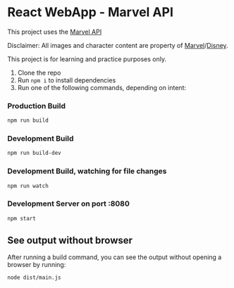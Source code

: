 # React WebApp - Marvel API

This project uses the [Marvel API](https://developer.marvel.com/)

Disclaimer: All images and character content are property of [Marvel](https://www.marvel.com/)/[Disney](https://www.disney.com/).

This project is for learning and practice purposes only.

1. Clone the repo
2. Run `npm i` to install dependencies
3. Run one of the following commands, depending on intent:

### Production Build

```bash
npm run build
```

### Development Build

```bash
npm run build-dev
```

### Development Build, watching for file changes

```bash
npm run watch
```

### Development Server on port :8080

```bash
npm start
```

## See output without browser

After running a build command, you can see the output without opening a browser by running:

```bash
node dist/main.js
```
